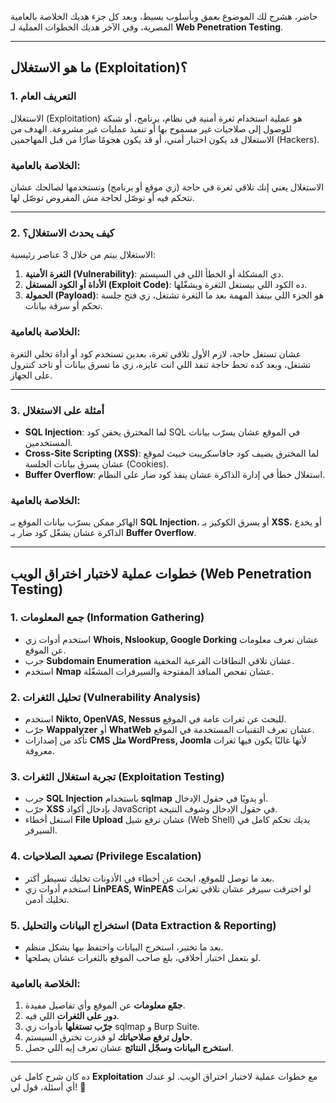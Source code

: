 حاضر، هشرح لك الموضوع بعمق وبأسلوب بسيط، وبعد كل جزء هديك الخلاصة بالعامية المصرية، وفي الآخر هديك الخطوات العملية لـ **Web Penetration Testing**.

---

## **ما هو الاستغلال (Exploitation)؟**

### **1. التعريف العام**

الاستغلال (Exploitation) هو عملية استخدام ثغرة أمنية في نظام، برنامج، أو شبكة للوصول إلى صلاحيات غير مسموح بها أو تنفيذ عمليات غير مشروعة. الهدف من الاستغلال قد يكون اختبار أمني، أو قد يكون هجومًا ضارًا من قبل المهاجمين (Hackers).

### **الخلاصة بالعامية:**

الاستغلال يعني إنك تلاقي ثغرة في حاجة (زي موقع أو برنامج) وتستخدمها لصالحك عشان تتحكم فيه أو توصّل لحاجة مش المفروض توصّل لها.

---

### **2. كيف يحدث الاستغلال؟**

الاستغلال بيتم من خلال 3 عناصر رئيسية:

1. **الثغرة الأمنية (Vulnerability)**: دي المشكلة أو الخطأ اللي في السيستم.
2. **الأداة أو الكود المستغل (Exploit Code)**: ده الكود اللي بيستغل الثغرة ويشغّلها.
3. **الحمولة (Payload)**: هو الجزء اللي بينفذ المهمة بعد ما الثغرة تشتغل، زي فتح جلسة تحكم أو سرقة بيانات.

### **الخلاصة بالعامية:**

عشان تستغل حاجة، لازم الأول تلاقي ثغرة، بعدين تستخدم كود أو أداة تخلي الثغرة تشتغل، وبعد كده تحط حاجة تنفذ اللي انت عايزه، زي ما تسرق بيانات أو تاخد كنترول على الجهاز.

---

### **3. أمثلة على الاستغلال**

- **SQL Injection**: لما المخترق يحقن كود SQL في الموقع عشان يسرّب بيانات المستخدمين.
- **Cross-Site Scripting (XSS)**: لما المخترق يضيف كود جافاسكريبت خبيث لموقع عشان يسرق بيانات الجلسة (Cookies).
- **Buffer Overflow**: استغلال خطأ في إدارة الذاكرة عشان ينفذ كود ضار على النظام.

### **الخلاصة بالعامية:**

الهاكر ممكن يسرّب بيانات الموقع بـ **SQL Injection**، أو يسرق الكوكيز بـ **XSS**، أو يخدع الذاكرة عشان يشغّل كود ضار بـ **Buffer Overflow**.

---

## **خطوات عملية لاختبار اختراق الويب (Web Penetration Testing)**

### **1. جمع المعلومات (Information Gathering)**

- استخدم أدوات زي **Whois, Nslookup, Google Dorking** عشان تعرف معلومات عن الموقع.
- جرب **Subdomain Enumeration** عشان تلاقي النطاقات الفرعية المخفية.
- استخدم **Nmap** عشان تفحص المنافذ المفتوحة والسيرفرات المشغّلة.

### **2. تحليل الثغرات (Vulnerability Analysis)**

- استخدم **Nikto, OpenVAS, Nessus** للبحث عن ثغرات عامة في الموقع.
- جرّب **Wappalyzer** أو **WhatWeb** عشان تعرف التقنيات المستخدمة في الموقع.
- تأكد من إصدارات **CMS مثل WordPress, Joomla** لأنها غالبًا يكون فيها ثغرات معروفة.

### **3. تجربة استغلال الثغرات (Exploitation Testing)**

- جرب **SQL Injection** باستخدام **sqlmap** أو يدويًا في حقول الإدخال.
- جرّب **XSS** بإدخال أكواد JavaScript في حقول الإدخال وشوف النتيجة.
- استغل أخطاء **File Upload** عشان ترفع شيل (Web Shell) يديك تحكم كامل في السيرفر.

### **4. تصعيد الصلاحيات (Privilege Escalation)**

- بعد ما توصل للموقع، ابحث عن أخطاء في الأذونات تخليك تسيطر أكتر.
- استخدم أدوات زي **LinPEAS, WinPEAS** لو اخترقت سيرفر عشان تلاقي ثغرات تخليك أدمن.

### **5. استخراج البيانات والتحليل (Data Extraction & Reporting)**

- بعد ما تختبر، استخرج البيانات واحتفظ بيها بشكل منظم.
- لو بتعمل اختبار أخلاقي، بلغ صاحب الموقع بالثغرات عشان يصلحها.

### **الخلاصة بالعامية:**

1. **جمّع معلومات** عن الموقع وأي تفاصيل مفيدة.
2. **دور على الثغرات** اللي فيه.
3. **جرّب تستغلها** بأدوات زي sqlmap و Burp Suite.
4. **حاول ترفع صلاحياتك** لو قدرت تخترق السيستم.
5. **استخرج البيانات وسجّل النتائج** عشان تعرف إيه اللي حصل.

---

ده كان شرح كامل عن **Exploitation** مع خطوات عملية لاختبار اختراق الويب. لو عندك أي أسئلة، قول لي! 🚀